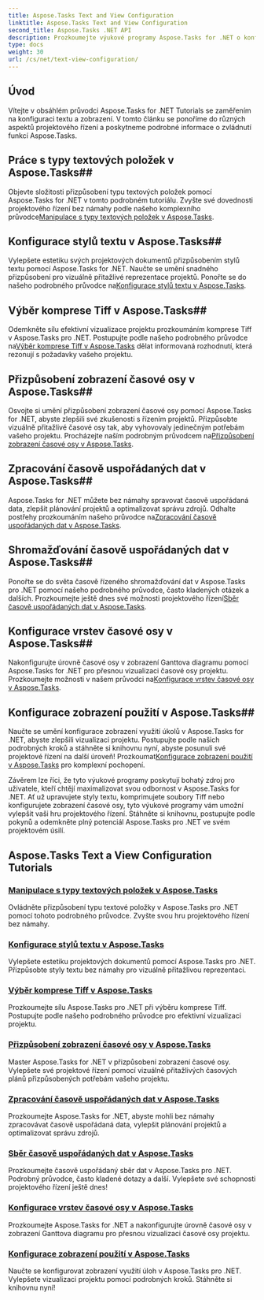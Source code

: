 ```yaml
---
title: Aspose.Tasks Text and View Configuration
linktitle: Aspose.Tasks Text and View Configuration
second_title: Aspose.Tasks .NET API
description: Prozkoumejte výukové programy Aspose.Tasks for .NET o konfiguraci textu a zobrazení. Ovládněte styly textu, komprese Tiff, zobrazení časové osy a další pro vylepšenou správu projektů.
type: docs
weight: 30
url: /cs/net/text-view-configuration/
---
```

## Úvod

Vítejte v obsáhlém průvodci Aspose.Tasks for .NET Tutorials se zaměřením na konfiguraci textu a zobrazení. V tomto článku se ponoříme do různých aspektů projektového řízení a poskytneme podrobné informace o zvládnutí funkcí Aspose.Tasks.

## Práce s typy textových položek v Aspose.Tasks## 
 Objevte složitosti přizpůsobení typu textových položek pomocí Aspose.Tasks for .NET v tomto podrobném tutoriálu. Zvyšte své dovednosti projektového řízení bez námahy podle našeho komplexního průvodce[Manipulace s typy textových položek v Aspose.Tasks](./text-item-types/). 

## Konfigurace stylů textu v Aspose.Tasks## 
Vylepšete estetiku svých projektových dokumentů přizpůsobením stylů textu pomocí Aspose.Tasks for .NET. Naučte se umění snadného přizpůsobení pro vizuálně přitažlivé reprezentace projektů. Ponořte se do našeho podrobného průvodce na[Konfigurace stylů textu v Aspose.Tasks](./text-styles/).

## Výběr komprese Tiff v Aspose.Tasks## 
 Odemkněte sílu efektivní vizualizace projektu prozkoumáním komprese Tiff v Aspose.Tasks pro .NET. Postupujte podle našeho podrobného průvodce na[Výběr komprese Tiff v Aspose.Tasks](./tiff-compression/) dělat informovaná rozhodnutí, která rezonují s požadavky vašeho projektu.

## Přizpůsobení zobrazení časové osy v Aspose.Tasks## 
 Osvojte si umění přizpůsobení zobrazení časové osy pomocí Aspose.Tasks for .NET, abyste zlepšili své zkušenosti s řízením projektů. Přizpůsobte vizuálně přitažlivé časové osy tak, aby vyhovovaly jedinečným potřebám vašeho projektu. Procházejte naším podrobným průvodcem na[Přizpůsobení zobrazení časové osy v Aspose.Tasks](./timeline-views/).

## Zpracování časově uspořádaných dat v Aspose.Tasks## 
 Aspose.Tasks for .NET můžete bez námahy spravovat časově uspořádaná data, zlepšit plánování projektů a optimalizovat správu zdrojů. Odhalte postřehy prozkoumáním našeho průvodce na[Zpracování časově uspořádaných dat v Aspose.Tasks](./timephased-data/).

## Shromažďování časově uspořádaných dat v Aspose.Tasks## 
 Ponořte se do světa časově řízeného shromažďování dat v Aspose.Tasks pro .NET pomocí našeho podrobného průvodce, často kladených otázek a dalších. Prozkoumejte ještě dnes své možnosti projektového řízení[Sběr časově uspořádaných dat v Aspose.Tasks](./timephased-data-collection/).

## Konfigurace vrstev časové osy v Aspose.Tasks## 
 Nakonfigurujte úrovně časové osy v zobrazení Ganttova diagramu pomocí Aspose.Tasks for .NET pro přesnou vizualizaci časové osy projektu. Prozkoumejte možnosti v našem průvodci na[Konfigurace vrstev časové osy v Aspose.Tasks](./timescale-tiers/).

## Konfigurace zobrazení použití v Aspose.Tasks## 
Naučte se umění konfigurace zobrazení využití úkolů v Aspose.Tasks for .NET, abyste zlepšili vizualizaci projektu. Postupujte podle našich podrobných kroků a stáhněte si knihovnu nyní, abyste posunuli své projektové řízení na další úroveň! Prozkoumat[Konfigurace zobrazení použití v Aspose.Tasks](./usage-views/) pro komplexní pochopení.

Závěrem lze říci, že tyto výukové programy poskytují bohatý zdroj pro uživatele, kteří chtějí maximalizovat svou odbornost v Aspose.Tasks for .NET. Ať už upravujete styly textu, komprimujete soubory Tiff nebo konfigurujete zobrazení časové osy, tyto výukové programy vám umožní vylepšit vaši hru projektového řízení. Stáhněte si knihovnu, postupujte podle pokynů a odemkněte plný potenciál Aspose.Tasks pro .NET ve svém projektovém úsilí.
## Aspose.Tasks Text a View Configuration Tutorials
### [Manipulace s typy textových položek v Aspose.Tasks](./text-item-types/)
Ovládněte přizpůsobení typu textové položky v Aspose.Tasks pro .NET pomocí tohoto podrobného průvodce. Zvyšte svou hru projektového řízení bez námahy.
### [Konfigurace stylů textu v Aspose.Tasks](./text-styles/)
Vylepšete estetiku projektových dokumentů pomocí Aspose.Tasks pro .NET. Přizpůsobte styly textu bez námahy pro vizuálně přitažlivou reprezentaci.
### [Výběr komprese Tiff v Aspose.Tasks](./tiff-compression/)
Prozkoumejte sílu Aspose.Tasks pro .NET při výběru komprese Tiff. Postupujte podle našeho podrobného průvodce pro efektivní vizualizaci projektu.
### [Přizpůsobení zobrazení časové osy v Aspose.Tasks](./timeline-views/)
Master Aspose.Tasks for .NET v přizpůsobení zobrazení časové osy. Vylepšete své projektové řízení pomocí vizuálně přitažlivých časových plánů přizpůsobených potřebám vašeho projektu.
### [Zpracování časově uspořádaných dat v Aspose.Tasks](./timephased-data/)
Prozkoumejte Aspose.Tasks for .NET, abyste mohli bez námahy zpracovávat časově uspořádaná data, vylepšit plánování projektů a optimalizovat správu zdrojů.
### [Sběr časově uspořádaných dat v Aspose.Tasks](./timephased-data-collection/)
Prozkoumejte časově uspořádaný sběr dat v Aspose.Tasks pro .NET. Podrobný průvodce, často kladené dotazy a další. Vylepšete své schopnosti projektového řízení ještě dnes!
### [Konfigurace vrstev časové osy v Aspose.Tasks](./timescale-tiers/)
Prozkoumejte Aspose.Tasks for .NET a nakonfigurujte úrovně časové osy v zobrazení Ganttova diagramu pro přesnou vizualizaci časové osy projektu.
### [Konfigurace zobrazení použití v Aspose.Tasks](./usage-views/)
Naučte se konfigurovat zobrazení využití úloh v Aspose.Tasks pro .NET. Vylepšete vizualizaci projektu pomocí podrobných kroků. Stáhněte si knihovnu nyní!